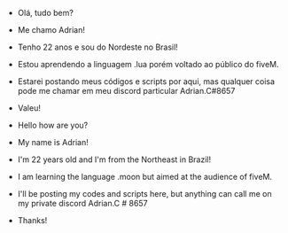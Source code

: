 - Olá, tudo bem?
- Me chamo Adrian!
- Tenho 22 anos e sou do Nordeste no Brasil!
- Estou aprendendo a linguagem .lua porém voltado ao público do fiveM.
- Estarei postando meus códigos e scripts por aqui, mas qualquer coisa pode me chamar em meu discord particular Adrian.C#8657
- Valeu!

- Hello how are you?
- My name is Adrian!
- I'm 22 years old and I'm from the Northeast in Brazil!
- I am learning the language .moon but aimed at the audience of fiveM.
- I'll be posting my codes and scripts here, but anything can call me on my private discord Adrian.C # 8657
- Thanks!
